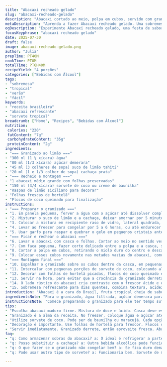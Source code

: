 ```yaml
---
title: "Abacaxi recheado gelado"
slug: "abacaxi-recheado-gelado"
description: "Abacaxi cortado ao meio, polpa em cubos, servido com granizado cítrico de limão, adoçado e refrescante com toque alcoólico suave. Granizado feito com água, açúcar, suco de limão e cachaça, congelado até virar cristais soltos. Complemento cremoso de sorvete de coco contrastando com a textura dos cristais gelados. Finalizado com raspas de limão e folhas de hortelã ou coco tostado para crocância."
metaDescription: "Aprenda a fazer Abacaxi recheado gelado. Uma sobremesa tropical refrescante, perfeita para dias quentes com sorvete e granizado ao limão."
ogDescription: "Experimente Abacaxi recheado gelado, uma festa de sabores tropicais com sorvete, granizado e toques de cachaça. Refrescante e delicioso."
focusKeyphrase: "abacaxi recheado gelado"
date: 2025-07-30
draft: false
image: abacaxi-recheado-gelado.png
author: "Julia"
prepTime: PT40M
cookTime: PT0M
totalTime: PT6H40M
recipeYield: "4 porções"
categories: ["Bebidas com Álcool"]
tags:
- "sobremesa"
- "tropical"
- "verão"
- "fácil"
keywords:
- "receita brasileira"
- "abacaxi refrescante"
- "sorvete tropical"
breadcrumb: ["Home", "Recipes", "Bebidas com Álcool"]
nutrition: 
 calories: "220"
 fatContent: "7g"
 carbohydrateContent: "35g"
 proteinContent: "2g"
ingredients:
- "=== Granizado ao limão ==="
- "300 ml (1 ¼ xícara) água"
- "80 ml (1/3 xícara) açúcar demerara"
- "45 ml (3 colheres de sopa) suco de limão tahiti"
- "20 ml (1 e 1/3 colher de sopa) cachaça prata"
- "=== Recheio e montagem ==="
- "1 abacaxi médio grande com folhas preservadas"
- "150 ml (3/4 xícara) sorvete de coco ou creme de baunilha"
- "Raspas de limão siciliano para decorar"
- "Folhas frescas de hortelã"
- "Flocos de coco queimado para finalização"
instructions:
- "=== Preparar o granizado ==="
- "1. Em panela pequena, ferver a água com o açúcar até dissolver completamente. Tirar do fogo."
- "2. Misturar o suco de limão e a cachaça, deixar amornar por 5 minutos."
- "3. Colocar a mistura em recipiente raso de vidro, lateral quadrada, cerca de 20 cm (8 polegadas)."
- "4. Levar ao freezer para congelar por 5 a 6 horas, ou até endurecer e ficar totalmente sólido."
- "5. Usar garfo para raspar e quebrar o gelo em pequenos cristais antes de servir."
- "=== Picar e rechear o abacaxi ==="
- "6. Lavar o abacaxi com casca e folhas. Cortar ao meio no sentido vertical, mantendo as folhas."
- "7. Com faca pequena, fazer corte delicado entre a polpa e a casca, sem quebrar a casca."
- "8. Cortar a polpa em cubos, retirando o miolo duro do centro e descartá-lo."
- "9. Colocar esses cubos novamente nas metades vazias do abacaxi, como um recipiente natural."
- "=== Montagem final ==="
- "10. Espalhar o granizado sobre os cubos dentro da casca, em pequenas porções para espalhar a textura gelada."
- "11. Intercalar com pequenas porções de sorvete de coco, colocando aleatoriamente por cima."
- "12. Decorar com folhas de hortelã picadas, flocos de coco queimado e raspas de limão siciliano."
- "13. Servir na hora, para evitar que a crocância do granizado derreta."
- "14. O lado rústico do abacaxi cria contraste com o frescor ácido e o toque alcoólico da cachaça."
- "15. Sobremesa refrescante para dias quentes, combina textura, acidez e doçura aromática."
introduction: "Abacaxi é a cara do Brasil, fruta tropical cheia de sabor ácido e doce. Cortado ao meio vira recipiente natural. Polpa em cubos, textura crocante. Frescor do gelo – feito com água, açúcar e limão, misturado à cachaça, que troca o rum. Derrete devagar, formando cristais que explodem no paladar. Sorvete de coco dá o toque cremoso, contraponto da acidez, e resfriamento. Tudo junto vira festa na boca, easy e elegante. Folhas dão charme, coco queimado crocante, e hortelã aroma extra. Rápido para montar, leva horas na geladeira mas pouco trabalho. Final fresco, festa tropical para qualquer ocasião alegre. Mistura perfeita de sólido e cremoso, doce, azedo, gelado. Abacaxi, limão, cachaça, coco, hortelã – simples, brasileiro, vibrante."
ingredientsNote: "Para o granizado, água filtrada, açúcar demerara para sabor mais intenso, o suco de limão tahiti é tradicional, mas pode usar limão siciliano se preferir outro perfume. A cachaça substitui o rum francês, adicionando um toque brasileiro. Sorvete de coco pode ser trocado por sorvete de maracujá ou creme de baunilha, depende do gosto. Use abacaxi maduro firme, não muito mole, para não perder forma ao cortar. Flocos de coco torrado substituem folhas de hortelã, para uma textura crocante e toque caramelizado. Hortelã combinada com limão dá frescor aromático, ótimo para dias quentes e para equilibrar o doce e o álcool. Lembre-se de retirar o miolo duro para não incomodar na hora de comer."
instructionsNote: "Comece preparando o granizado para ele ter tempo suficiente no freezer – isso é essencial para formar os cristais de gelo crocantes, que são a alma da receita. Cozinhar açúcar e água até dissolver, deixar esfriar antes de adicionar suco e cachaça para não evaporar o álcool. Usar recipiente raso ajuda no congelamento uniforme e mais rápido. Na hora de virar granizado, raspar com garfo para quebrar o gelo paralelamente, criando textura. Cortar o abacaxi com cuidado para não romper a casca, que servirá como embalagem. Retire o miolo para não ficar duro. Montagem rápida, intercalando sorvete e granizado para contraste de temperaturas e texturas. Decorar na hora para frescor da hortelã e crocância do coco. Servir imediatamente senão o granizado derrete."
tips:
- "Escolha abacaxi maduro firme. Mistura de doce e ácido. Casca deve estar intacta. Uso de cachaça traz sabor especial. Experimente outras frutas como manga."
- "Granizado é a alma da receita. No freezer, coloque água e açúcar até derreter. Misture suco de limão depois de esfriar. Garfo serve para criar cristais. Raspe bem."
- "Utilize sorvete de coco. Pode ser de baunilha ou maracujá. Cada opção dá uma nova textura e sabor. Alternativas são ótimas, mas então teste."
- "Decoração é importante. Use folhas de hortelã para frescor. Flocos de coco queimado são crocantes. Raspas de limão siciliano finalizam com acidez e charme. Faça na hora."
- "Servir imediatamente. Granizado derrete, então aproveite fresca. Abacaxi, limão, cachaça. Mistura perfeita de sólidos e cremosos. Estrutura também é crucial."
faq:
- "q: Como armazenar sobras do abacaxi? a: O ideal é refrigerar a parte que sobrou. Não deixa o granizado junto. Isso derrete rápido. Sirva o que sobrar em até dois dias."
- "q: Posso substituir a cachaça? a: Outra bebida alcoólica pode funcionar. Experimente rum branco. Mas escolha algo leve. O sabor deve combinar com o limão."
- "q: O que fazer se o granizado não congelar bem? a: Se fica duro demais, pode misturar água. Ou deixe mais tempo para esfriar antes de congelar. A temperatura da geladeira é importante."
- "q: Pode usar outro tipo de sorvete? a: Funcionaria bem. Sorvete de maracujá tem um toque ácido. Tente com sabores que você gosta. Experimente e descubra novas combinações."

---
```

